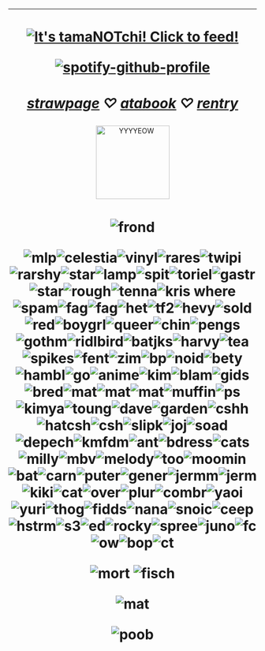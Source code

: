 
***
<h1 align="center">
  
  <a href="https://tamanotchi.world/20029c"><img src="https://tamanotchi.world/i2/20029" alt="It's tamaNOTchi! Click to feed!"></a> 
  

[![spotify-github-profile](https://spotify-github-profile.kittinanx.com/api/view?uid=mh99uasv14oj8ooqzngk6hjp6&cover_image=true&theme=novatorem&show_offline=false&background_color=121212&interchange=false&bar_color=53b14f&bar_color_cover=false)](https://spotify-github-profile.kittinanx.com/api/view?uid=mh99uasv14oj8ooqzngk6hjp6&redirect=true)

</h1>
<h1 align="center">   
  
*[strawpage](https://danvs.straw.page/) ♡ [atabook](https://confetkitti.atabook.org/) ♡ [rentry](https://rentry.co/lceberglounge)*

 
 
</h1>

<p align="center">
<img width="149" alt="YYYYEOW" src="https://github.com/vampenguin/vampenguin/assets/102457014/a986255f-b2c0-4f2f-b826-1ec3c3ce4f06">
  
</p>
<h1 align="center"> 
  
  ![frond](https://files.catbox.moe/629j8t.webp)
  
![mlp](https://github.com/user-attachments/assets/f0b77b0b-5c71-4b3a-b4e8-e8b4dd84fd72)![celestia](https://github.com/user-attachments/assets/53ce7ab5-2f25-48ac-a128-c6b836b9e2b2)![vinyl](https://github.com/user-attachments/assets/dbd445d1-927d-46e3-91e7-910fb01f8da0)![rares](https://github.com/user-attachments/assets/bc50aa61-e129-425b-be39-59a8f552baae)![twipi](https://github.com/user-attachments/assets/221da46e-4eb3-4a73-bcac-6a834072c66e)![rarshy](https://github.com/user-attachments/assets/78511f89-9afd-4fab-983e-3b5d3ce3a357)![star](https://github.com/user-attachments/assets/b3d4ab82-34be-4d8d-b061-b9f8e1d478b0)![lamp](https://64.media.tumblr.com/c659cb14144063d60a343bbbda089905/392e421b024fad25-f5/s250x400/e1c085d2ed0cdda2a08d2cb62b0a94a26240f641.gifv)![spit](https://64.media.tumblr.com/58488dd887229408c3ff2e346db74501/ebf1bedb31529dfc-87/s100x200/3150f005dc2684d2696c22a86c77d7685133d9a8.gifv)![toriel](https://64.media.tumblr.com/86536ef0b2da558b896abc683b584810/9424d78e90b0fd84-40/s100x200/8c5d5098a07e69594bde18031c1c45fd2d8a41cd.gifv)![gastr](https://github.com/user-attachments/assets/520e4599-9b8b-4ea7-a7ff-7ae389b12832)![star](https://files.catbox.moe/4gkzp9.png)![rough](https://files.catbox.moe/vv0577.png)![tenna](https://files.catbox.moe/rb6fco.jpg)![kris where](https://github.com/user-attachments/assets/0c511c19-b6c7-4468-babe-c96a4bf79193)![spam](https://github.com/user-attachments/assets/06be52fb-b45d-4396-8592-08459933aae7)![fag](https://files.catbox.moe/ax0e3w.webp)![fag](https://github.com/user-attachments/assets/af49ac43-cbd0-46ed-855f-8f2000d0d016)![het](https://files.catbox.moe/v7mv5q.webp)![tf2](https://github.com/user-attachments/assets/c280aa98-178d-4eba-8d63-a5e14f252ff9)![hevy](https://files.catbox.moe/x9wk1n.webp)![sold](https://files.catbox.moe/hqzzxm.png)![red](https://github.com/user-attachments/assets/72e94516-ac42-4474-9726-bb4697afb739)![boygrl](https://github.com/user-attachments/assets/da30b708-2f18-420c-a64c-53d137d30e87)![queer](https://github.com/user-attachments/assets/afadaec8-cc24-4dad-9a6b-3b78c04b6908)![chin](https://github.com/user-attachments/assets/c5567562-b35f-4831-b47f-eb82ea05dbba)![pengs](https://github.com/user-attachments/assets/ffe84181-21c6-450b-8641-c48e285e7413)![gothm](https://github.com/user-attachments/assets/d417dd25-680e-41c0-9899-71cd62e49001)![ridlbird](https://github.com/user-attachments/assets/c068e9ff-e8bd-41b9-9c62-22b6a18b152d)![batjks](https://github.com/user-attachments/assets/82258116-2a13-45dc-88ad-f2bc63c4a401)![harvy](https://github.com/user-attachments/assets/60f335dc-9fa7-469b-b8b6-b6b1612de253)![tea](https://github.com/user-attachments/assets/1ca2f61b-0b1b-4c18-8cbf-0e70dc4e1e9a)![spikes](https://github.com/user-attachments/assets/14cba426-5f1f-4350-9495-c98f1c516150)![fent](https://github.com/user-attachments/assets/1cb82c1d-a212-4353-a481-289b6c16da2c)![zim](https://github.com/user-attachments/assets/6205a0bc-913d-47ce-871c-583645b1c580)![bp](https://files.catbox.moe/emlf9i.gif)![noid](https://github.com/user-attachments/assets/19c0529c-15e5-4fdd-a5c9-d6f6e155d823)![bety](https://github.com/user-attachments/assets/8c23c734-1338-4b36-804c-9004d1b3204b)![hambl](https://github.com/user-attachments/assets/50545d32-7d4f-48e8-bb10-53b12731fc1a)![go](https://github.com/user-attachments/assets/8a73a7e6-8072-49d4-b374-0d3509a116de)![anime](https://files.catbox.moe/axx34w.jpg)![kim](https://files.catbox.moe/16431m.webp)![blam](https://files.catbox.moe/ea7tpx.webp)![gids](https://files.catbox.moe/gs78zs.webp)![bred](https://files.catbox.moe/vi1oal.png)![mat](https://files.catbox.moe/7bjl2f.webp)![mat](https://files.catbox.moe/ywkmj2.png)![mat](https://files.catbox.moe/m14bnm.webp)![muffin](https://github.com/user-attachments/assets/9e90021f-d3b1-4885-8007-a2a910d55afd)![ps](https://github.com/user-attachments/assets/fb0d022c-cbf0-4f2c-a041-ba9d458b6431)![kimya](https://github.com/user-attachments/assets/9e2e42be-3e3c-489f-aa54-bb217b98e941)![toung](https://files.catbox.moe/ve3ksb.png)![dave](https://files.catbox.moe/a2sp2x.gif)![garden](https://github.com/user-attachments/assets/e7845172-4cd2-4f61-b426-cd8244fa63f2)![cshh](https://github.com/user-attachments/assets/5438e91f-4003-4291-9284-89c98d9b3d25)![hatcsh](https://github.com/user-attachments/assets/23f9073e-bddd-45a2-9b27-10f03cbcf732)![csh](https://github.com/user-attachments/assets/bdd17ac5-5e84-463e-a066-ce6edd9859e4)![slipk](https://github.com/user-attachments/assets/02399677-8ddd-411f-b273-2459d27a6533)![joj](https://github.com/user-attachments/assets/ca8ccfc0-de21-4933-99de-81ac2855e860)![soad](https://github.com/user-attachments/assets/fa463c5c-f5c4-4b09-8847-aae5378b0be3)![depech](https://files.catbox.moe/ca2o45.jpg)![kmfdm](https://files.catbox.moe/nfpzvl.png)![ant](https://files.catbox.moe/5b17e9.webp)![bdress](https://github.com/user-attachments/assets/df43bf9f-c64b-4405-905d-bc4dc07e3944)![cats](https://files.catbox.moe/5j0tvi.png)![milly](https://github.com/user-attachments/assets/0aff3e70-f353-40d9-ad0f-66f6baae9b78)![mbv](https://github.com/user-attachments/assets/ca0684cb-1c28-4691-9930-a51727836d2a)![melody](https://github.com/user-attachments/assets/fb3e9717-ce54-4dbb-ac78-fed1cea14a9e)![too](https://github.com/user-attachments/assets/13dee309-9ce8-4864-9234-de48bb80755d)![moomin](https://github.com/user-attachments/assets/b196d015-8b5d-46a0-a207-f1a9464afb52)![bat](https://github.com/user-attachments/assets/3d1b4880-8b9b-47ce-aebf-e565159c318a)![carn](https://github.com/user-attachments/assets/bd2d335c-f03f-4c82-8948-ffc8167da3c8)![puter](https://github.com/user-attachments/assets/eedc9883-cda5-4c26-bb02-ef28e26cac5c)![gener](https://github.com/user-attachments/assets/73a10a8b-d5e5-4916-a1ff-6cdadad5e997)![jermm](https://github.com/user-attachments/assets/4ba500e7-02b6-4660-98f0-377f6645fc05)![jerm](https://github.com/user-attachments/assets/3b531fe8-e2fa-4d64-b35b-054a1d80afbd)![kiki](https://github.com/user-attachments/assets/4a9b409c-a701-49c6-b969-9423d41706d5)![cat](https://github.com/user-attachments/assets/fad9cd32-c916-4e97-803f-c83a174c9aab)![over](https://github.com/user-attachments/assets/f63d9b05-727d-4b12-ad19-722f80b65ec4)![plur](https://github.com/user-attachments/assets/7b861fba-7406-4e1f-b291-41b1d88e95d6)![combr](https://github.com/user-attachments/assets/9f2a2eb6-9d21-4be1-aeba-51bf26a59f6c)![yaoi](https://github.com/user-attachments/assets/2b0502f2-f0b8-4f67-b581-c344a9771ec6)![yuri](https://github.com/user-attachments/assets/4a43f266-4c16-4e6a-a983-bf578d9d22a7)![thog](https://github.com/user-attachments/assets/1d4d5e9f-d54c-47eb-8615-bf105dd02f4f)![fidds](https://github.com/user-attachments/assets/65029514-2ecf-4a0f-b41d-90bf916bcbc0)![nana](https://github.com/user-attachments/assets/9201c84a-0057-4be4-aab2-b9e47b4bdb7a)![snoic](https://github.com/user-attachments/assets/206e13ce-cfdc-4cfa-b7dc-67725ce21f92)![ceep](https://files.catbox.moe/yksd4h.webp)![hstrm](https://64.media.tumblr.com/9a16cbf348db31cd4b36287afb10db30/c167d9cc7e634732-8c/s250x400/98f2d799ea300a1e6c227b8450564ca8fe7b9b92.gifv)![s3](https://files.catbox.moe/dfq0kv.jpg)![ed](https://files.catbox.moe/h4tvxd.png)![rocky](https://github.com/user-attachments/assets/f1d0562c-b97c-418a-930d-6a94c61f116b)![spree](https://files.catbox.moe/5iltse.webp)![juno](https://64.media.tumblr.com/1e63113fab0852121a4a90756370618b/399e384d1aec383f-85/s250x400/2bf235c257369c2e74fc216644d3e4172f1189de.pnj)![fc]((https://files.catbox.moe/9o1etj.png))![ow](https://files.catbox.moe/qdznic.webp)![bop](https://files.catbox.moe/5864i6.png)![ct](https://files.catbox.moe/lzfu30.png)

![mort](https://files.catbox.moe/004f5w.gif) ![fisch](https://files.catbox.moe/manque.gif)

![mat](https://i.postimg.cc/gcyQYzSY/matthew-patel-youtooz.gif)


![poob](https://files.catbox.moe/emb024.jpg) 

</h1>
<!--
**vampenguin/vampenguin** is a ✨ _special_ ✨ repository because its `README.md` (this file) appears on your GitHub profile.

Here are some ideas to get you started:

- 🔭 I’m currently working on ...
- 🌱 I’m currently learning ...
- 👯 I’m looking to collaborate on ...
- 🤔 I’m looking for help with ...
- 💬 Ask me about ...
- 📫 How to reach me: ...
- 😄 Pronouns: ...
- ⚡ Fun fact: ...
-->
